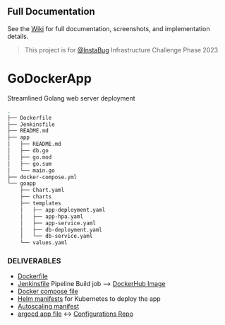 ## Full Documentation
See the [Wiki](https://github.com/omarmoo5/GoDockerApp/wiki) for full documentation, screenshots, and implementation details.

> This project is for [@InstaBug](https://github.com/Instabug) Infrastructure Challenge Phase 2023

# GoDockerApp
Streamlined Golang web server deployment

```bash
.
├── Dockerfile
├── Jenkinsfile
├── README.md
├── app
│   ├── README.md
│   ├── db.go
│   ├── go.mod
│   ├── go.sum
│   └── main.go
├── docker-compose.yml
└── goapp
    ├── Chart.yaml
    ├── charts
    ├── templates
    │   ├── app-deployment.yaml
    │   ├── app-hpa.yaml
    │   ├── app-service.yaml
    │   ├── db-deployment.yaml
    │   └── db-service.yaml
    └── values.yaml
```


### DELIVERABLES
- [Dockerfile](https://github.com/omarmoo5/GoDockerApp/blob/main/Dockerfile)
- [Jenkinsfile](https://github.com/omarmoo5/GoDockerApp/blob/main/Jenkinsfile) Pipeline Build job --> [DockerHub Image](https://hub.docker.com/r/omarmokhtar99/go-docker-app)
- [Docker compose file](https://github.com/omarmoo5/GoDockerApp/blob/main/docker-compose.yml)
- [Helm manifests](https://github.com/omarmoo5/GoDockerApp/tree/main/goApp) for Kubernetes to deploy the app
- [Autoscaling manifest](https://github.com/omarmoo5/GoDockerApp/blob/main/goApp/templates/app-hpa.yaml)
- [argocd app file](https://github.com/omarmoo5/GoDockerApp/blob/main/agrocd-app.yaml) <-> [Configurations Repo](https://github.com/omarmoo5/goDockerApp-conf)

